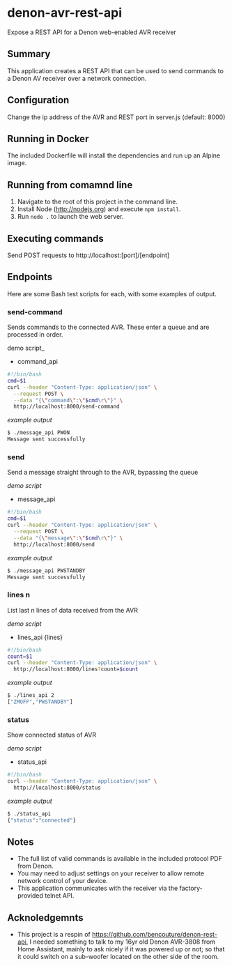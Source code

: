 # denon-avr-rest-api

Expose a REST API for a Denon web-enabled AVR receiver

## Summary
This application creates a REST API that can be used to send commands to a Denon AV receiver over
a network connection.

## Configuration

Change the ip address of the AVR and REST port in server.js (default: 8000) 

## Running in Docker
The included Dockerfile will install the dependencies and run up an Alpine image.

## Running from comamnd line
1) Navigate to the root of this project in the command line.
1) Install Node (http://nodejs.org) and execute `npm install`. 
2) Run `node .` to launch the web server.

## Executing commands
Send POST requests to http://localhost:[port]/[endpoint]

## Endpoints

Here are some Bash test scripts for each, with some examples of output.

### send-command

Sends commands to the connected AVR. These enter a queue and are processed in order.

demo script_
- command_api
``` bash
#!/bin/bash
cmd=$1
curl --header "Content-Type: application/json" \
  --request POST \
  --data "{\"command\":\"$cmd\r\"}" \
  http://localhost:8000/send-command
```
_example output_
``` bash
$ ./message_api PWON
Message sent successfully
```

### send

Send a message straight through to the AVR, bypassing the queue

_demo script_
- message_api
``` bash
#!/bin/bash
cmd=$1
curl --header "Content-Type: application/json" \
  --request POST \
  --data "{\"message\":\"$cmd\r\"}" \
  http://localhost:8000/send
```
_example output_
``` bash
$ ./message_api PWSTANDBY
Message sent successfully
```

### lines n

List last n lines of data received from the AVR

_demo script_
- lines_api {lines}
``` bash
#!/bin/bash
count=$1
curl --header "Content-Type: application/json" \
  http://localhost:8000/lines?count=$count
```
_example output_
``` bash
$ ./lines_api 2
["ZMOFF","PWSTANDBY"]
```

### status

Show connected status of AVR

_demo script_
- status_api
``` bash
#!/bin/bash
curl --header "Content-Type: application/json" \
  http://localhost:8000/status
```
_example output_
``` bash
$ ./status_api
{"status":"connected"}
```

## Notes
- The full list of valid commands is available in the included protocol PDF from Denon.
- You may need to adjust settings on your receiver to allow remote network control of your device.
- This application communicates with the receiver via the factory-provided telnet API.

## Acknoledgemnts

- This project is a respin of https://github.com/bencouture/denon-rest-api, I needed something
  to talk to my 16yr old Denon AVR-3808 from Home Assistant, mainly to ask nicely if it was
  powered up or not; so that it could switch on a sub-woofer located on the other side of the room.

